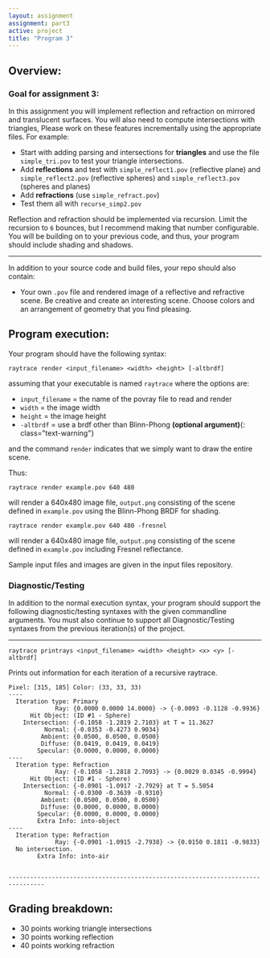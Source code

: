 ```yaml
---
layout: assignment
assignment: part3
active: project
title: "Program 3"
---
```


## Overview:

### Goal for assignment 3:

In this assignment you will implement reflection and refraction on mirrored and translucent surfaces.
You will also need to compute intersections with triangles,
Please work on these features incrementally using the appropriate files.
For example:

- Start with adding parsing and intersections for **triangles** and use the file `simple_tri.pov` to test your triangle intersections.
- Add **reflections** and test with `simple_reflect1.pov` (reflective plane) and `simple_reflect2.pov` (reflective spheres) and `simple_reflect3.pov` (spheres and planes)
- Add **refractions** (use `simple_refract.pov`)
- Test them all with `recurse_simp2.pov`

Reflection and refraction should be implemented via recursion.
Limit the recursion to `6` bounces, but I recommend making that number configurable.
You will be building on to your previous code, and thus, your program should include shading and shadows.

---

In addition to your source code and build files, your repo should also contain:

- Your own `.pov` file and rendered image of a reflective and refractive scene.
  Be creative and create an interesting scene.
  Choose colors and an arrangement of geometry that you find pleasing.


## Program execution:

Your program should have the following syntax:

  `raytrace render <input_filename> <width> <height> [-altbrdf]`

assuming that your executable is named `raytrace` where the options are:

- `input_filename` = the name of the povray file to read and render
- `width` = the image width
- `height` = the image height
- `-altbrdf` = use a brdf other than Blinn-Phong
  **(optional argument)**{: class="text-warning"}

and the command `render` indicates that we simply want to draw the entire scene.

Thus:

  `raytrace render example.pov 640 480`

will render a 640x480 image file, `output.png` consisting of the scene defined in `example.pov` using the Blinn-Phong BRDF for shading.

  `raytrace render example.pov 640 480 -fresnel`

will render a 640x480 image file, `output.png` consisting of the scene defined in `example.pov` including Fresnel reflectance.

Sample input files and images are given in the input files repository.

### Diagnostic/Testing

In addition to the normal execution syntax, your program should support the following diagnostic/testing syntaxes with the given commandline arguments.
You must also continue to support all Diagnostic/Testing syntaxes from the previous iteration(s) of the project.

---

  `raytrace printrays <input_filename> <width> <height> <x> <y> [-altbrdf]`

Prints out information for each iteration of a recursive raytrace.

```
Pixel: [315, 185] Color: (33, 33, 33)
----
  Iteration type: Primary
             Ray: {0.0000 0.0000 14.0000} -> {-0.0093 -0.1128 -0.9936}
      Hit Object: (ID #1 - Sphere)
    Intersection: {-0.1058 -1.2819 2.7103} at T = 11.3627
          Normal: {-0.0353 -0.4273 0.9034}
         Ambient: {0.0500, 0.0500, 0.0500}
         Diffuse: {0.0419, 0.0419, 0.0419}
        Specular: {0.0000, 0.0000, 0.0000}
----
  Iteration type: Refraction
             Ray: {-0.1058 -1.2818 2.7093} -> {0.0029 0.0345 -0.9994}
      Hit Object: (ID #1 - Sphere)
    Intersection: {-0.0901 -1.0917 -2.7929} at T = 5.5054
          Normal: {-0.0300 -0.3639 -0.9310}
         Ambient: {0.0500, 0.0500, 0.0500}
         Diffuse: {0.0000, 0.0000, 0.0000}
        Specular: {0.0000, 0.0000, 0.0000}
        Extra Info: into-object
----
  Iteration type: Refraction
             Ray: {-0.0901 -1.0915 -2.7938} -> {0.0150 0.1811 -0.9833}
  No intersection.
        Extra Info: into-air


--------------------------------------------------------------------------------
```







## Grading breakdown:

- 30 points working triangle intersections
- 30 points working reflection
- 40 points working refraction

